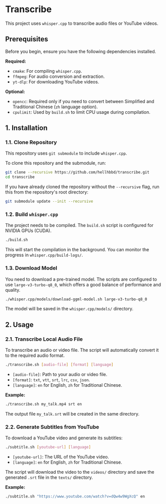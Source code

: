 # Transcribe

This project uses `whisper.cpp` to transcribe audio files or YouTube videos.

## Prerequisites

Before you begin, ensure you have the following dependencies installed.

**Required:**
- `cmake`: For compiling `whisper.cpp`.
- `ffmpeg`: For audio conversion and extraction.
- `yt-dlp`: For downloading YouTube videos.

**Optional:**
- `opencc`: Required only if you need to convert between Simplified and Traditional Chinese (`zh` language option).
- `cpulimit`: Used by `build.sh` to limit CPU usage during compilation.

## 1. Installation

### 1.1. Clone Repository

This repository uses `git submodule` to include `whisper.cpp`.

To clone this repository and the submodule, run:
```bash
git clone --recursive https://github.com/hellhbbd/transcribe.git
cd transcribe
```

If you have already cloned the repository without the `--recursive` flag, run this from the repository's root directory:
```bash
git submodule update --init --recursive
```

### 1.2. Build `whisper.cpp`

The project needs to be compiled. The `build.sh` script is configured for NVIDIA GPUs (CUDA).
```bash
./build.sh
```
This will start the compilation in the background. You can monitor the progress in `whisper.cpp/build-logs/`.

### 1.3. Download Model

You need to download a pre-trained model. The scripts are configured to use `large-v3-turbo-q8_0`, which offers a good balance of performance and quality.
```bash
./whisper.cpp/models/download-ggml-model.sh large-v3-turbo-q8_0
```
The model will be saved in the `whisper.cpp/models/` directory.

## 2. Usage

### 2.1. Transcribe Local Audio File

To transcribe an audio or video file. The script will automatically convert it to the required audio format.
```bash
./transcribe.sh [audio-file] [format] [language]
```
- `[audio-file]`: Path to your audio or video file.
- `[format]`: `txt`, `vtt`, `srt`, `lrc`, `csv`, `json`.
- `[language]`: `en` for English, `zh` for Traditional Chinese.

**Example:**
```bash
./transcribe.sh my_talk.mp4 srt en
```
The output file `my_talk.srt` will be created in the same directory.

### 2.2. Generate Subtitles from YouTube

To download a YouTube video and generate its subtitles:
```bash
./subtitle.sh [youtube-url] [language]
```
- `[youtube-url]`: The URL of the YouTube video.
- `[language]`: `en` for English, `zh` for Traditional Chinese.

The script will download the video to the `videos/` directory and save the generated `.srt` file in the `texts/` directory.

**Example:**
```bash
./subtitle.sh "https://www.youtube.com/watch?v=dQw4w9WgXcQ" en
```
